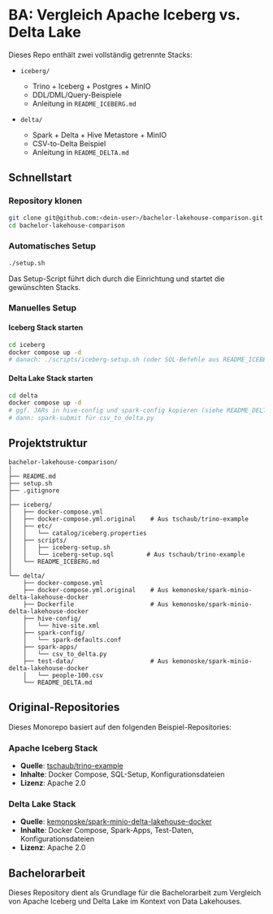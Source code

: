 # BA: Vergleich Apache Iceberg vs. Delta Lake

Dieses Repo enthält zwei vollständig getrennte Stacks:

- `iceberg/`  
  - Trino + Iceberg + Postgres + MinIO  
  - DDL/DML/Query-Beispiele  
  - Anleitung in `README_ICEBERG.md`

- `delta/`  
  - Spark + Delta + Hive Metastore + MinIO  
  - CSV-to-Delta Beispiel  
  - Anleitung in `README_DELTA.md`

## Schnellstart

### Repository klonen
```bash
git clone git@github.com:<dein-user>/bachelor-lakehouse-comparison.git
cd bachelor-lakehouse-comparison
```

### Automatisches Setup
```bash
./setup.sh
```
Das Setup-Script führt dich durch die Einrichtung und startet die gewünschten Stacks.

### Manuelles Setup

#### Iceberg Stack starten
```bash
cd iceberg
docker compose up -d
# danach: ./scripts/iceberg-setup.sh (oder SQL-Befehle aus README_ICEBERG.md)
```

#### Delta Lake Stack starten
```bash
cd delta
docker compose up -d
# ggf. JARs in hive-config und spark-config kopieren (siehe README_DELTA.md)
# dann: spark-submit für csv_to_delta.py
```

## Projektstruktur

```
bachelor-lakehouse-comparison/
│
├── README.md
├── setup.sh
├── .gitignore
│
├── iceberg/
│   ├── docker-compose.yml
│   ├── docker-compose.yml.original    # Aus tschaub/trino-example
│   ├── etc/
│   │   └── catalog/iceberg.properties
│   ├── scripts/
│   │   ├── iceberg-setup.sh
│   │   └── iceberg-setup.sql         # Aus tschaub/trino-example
│   └── README_ICEBERG.md
│
└── delta/
    ├── docker-compose.yml
    ├── docker-compose.yml.original    # Aus kemonoske/spark-minio-delta-lakehouse-docker
    ├── Dockerfile                     # Aus kemonoske/spark-minio-delta-lakehouse-docker
    ├── hive-config/
    │   └── hive-site.xml
    ├── spark-config/
    │   └── spark-defaults.conf
    ├── spark-apps/
    │   └── csv_to_delta.py
    ├── test-data/                     # Aus kemonoske/spark-minio-delta-lakehouse-docker
    │   └── people-100.csv
    └── README_DELTA.md
```

## Original-Repositories

Dieses Monorepo basiert auf den folgenden Beispiel-Repositories:

### Apache Iceberg Stack
- **Quelle**: [tschaub/trino-example](https://github.com/tschaub/trino-example)
- **Inhalte**: Docker Compose, SQL-Setup, Konfigurationsdateien
- **Lizenz**: Apache 2.0

### Delta Lake Stack  
- **Quelle**: [kemonoske/spark-minio-delta-lakehouse-docker](https://github.com/kemonoske/spark-minio-delta-lakehouse-docker)
- **Inhalte**: Docker Compose, Spark-Apps, Test-Daten, Konfigurationsdateien
- **Lizenz**: Apache 2.0

## Bachelorarbeit

Dieses Repository dient als Grundlage für die Bachelorarbeit zum Vergleich von Apache Iceberg und Delta Lake im Kontext von Data Lakehouses.
